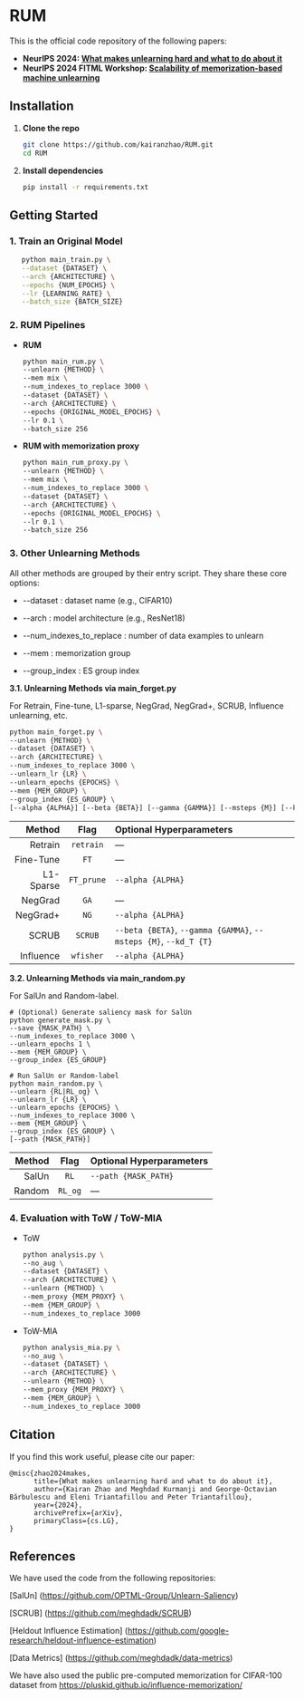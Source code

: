 # RUM
This is the official code repository of the following papers:

- **NeurIPS 2024: [What makes unlearning hard and what to do about it](https://arxiv.org/abs/2406.01257)**
- **NeurIPS 2024 FITML Workshop: [Scalability of memorization-based machine unlearning](https://openreview.net/pdf?id=VX9HGFiFF1)**

## Installation

1. **Clone the repo**  
   ```bash
   git clone https://github.com/kairanzhao/RUM.git
   cd RUM
   ```

2. **Install dependencies**
   ```bash
   pip install -r requirements.txt
   ```

## Getting Started

### 1. **Train an Original Model**
   ```bash
      python main_train.py \
      --dataset {DATASET} \
      --arch {ARCHITECTURE} \
      --epochs {NUM_EPOCHS} \
      --lr {LEARNING_RATE} \
      --batch_size {BATCH_SIZE}
   ```

### 2. **RUM Pipelines**
- **RUM**

   ```bash
   python main_rum.py \
   --unlearn {METHOD} \
   --mem mix \
   --num_indexes_to_replace 3000 \
   --dataset {DATASET} \
   --arch {ARCHITECTURE} \
   --epochs {ORIGINAL_MODEL_EPOCHS} \
   --lr 0.1 \
   --batch_size 256
   ```

- **RUM with memorization proxy**

   ```bash
   python main_rum_proxy.py \
   --unlearn {METHOD} \
   --mem mix \
   --num_indexes_to_replace 3000 \
   --dataset {DATASET} \
   --arch {ARCHITECTURE} \
   --epochs {ORIGINAL_MODEL_EPOCHS} \
   --lr 0.1 \
   --batch_size 256
   ```

### 3. **Other Unlearning Methods**

All other methods are grouped by their entry script. They share these core options:

- --dataset : dataset name (e.g., CIFAR10)

- --arch : model architecture (e.g., ResNet18)

- --num_indexes_to_replace : number of data examples to unlearn

- --mem : memorization group

- --group_index : ES group index

**3.1. Unlearning Methods via main_forget.py**

For Retrain, Fine-tune, L1-sparse, NegGrad, NegGrad+, SCRUB, Influence unlearning, etc.

   ```bash
   python main_forget.py \
   --unlearn {METHOD} \
   --dataset {DATASET} \
   --arch {ARCHITECTURE} \
   --num_indexes_to_replace 3000 \
   --unlearn_lr {LR} \
   --unlearn_epochs {EPOCHS} \
   --mem {MEM_GROUP} \
   --group_index {ES_GROUP} \
   [--alpha {ALPHA}] [--beta {BETA}] [--gamma {GAMMA}] [--msteps {M}] [--kd_T {T}]
   ```

|    Method |    Flag    | Optional Hyperparameters                                         |
| --------: | :--------: | :--------------------------------------------------------------- |
|   Retrain |  `retrain` | —                                                                |
| Fine-Tune |    `FT`    | —                                                                |
| L1-Sparse | `FT_prune` | `--alpha {ALPHA}`                                                |
|   NegGrad |    `GA`    | —                                                                |
|  NegGrad+ |    `NG`    | `--alpha {ALPHA}`                                                |
|     SCRUB |   `SCRUB`  | `--beta {BETA}`, `--gamma {GAMMA}`, `--msteps {M}`, `--kd_T {T}` |
| Influence |  `wfisher` | `--alpha {ALPHA}`                                                |


**3.2. Unlearning Methods via main_random.py**

For SalUn and Random-label.

   ```
   # (Optional) Generate saliency mask for SalUn
   python generate_mask.py \
   --save {MASK_PATH} \
   --num_indexes_to_replace 3000 \
   --unlearn_epochs 1 \
   --mem {MEM_GROUP} \
   --group_index {ES_GROUP}
   
   # Run SalUn or Random-label
   python main_random.py \
   --unlearn {RL|RL_og} \
   --unlearn_lr {LR} \
   --unlearn_epochs {EPOCHS} \
   --num_indexes_to_replace 3000 \
   --mem {MEM_GROUP} \
   --group_index {ES_GROUP} \
   [--path {MASK_PATH}]
   ```

| Method |   Flag  | Optional Hyperparameters |
| -----: | :-----: | :----------------------- |
|  SalUn |   `RL`  | `--path {MASK_PATH}`     |
| Random | `RL_og` | —                        |


### 4. Evaluation with ToW / ToW-MIA

- ToW
   ```bash
   python analysis.py \
   --no_aug \
   --dataset {DATASET} \
   --arch {ARCHITECTURE} \
   --unlearn {METHOD} \
   --mem_proxy {MEM_PROXY} \
   --mem {MEM_GROUP} \
   --num_indexes_to_replace 3000 
   ```

- ToW-MIA
   ```bash
   python analysis_mia.py \
   --no_aug \
   --dataset {DATASET} \
   --arch {ARCHITECTURE} \
   --unlearn {METHOD} \
   --mem_proxy {MEM_PROXY} \
   --mem {MEM_GROUP} \
   --num_indexes_to_replace 3000 
   ```

## Citation
If you find this work useful, please cite our paper:
```
@misc{zhao2024makes,
      title={What makes unlearning hard and what to do about it}, 
      author={Kairan Zhao and Meghdad Kurmanji and George-Octavian Bărbulescu and Eleni Triantafillou and Peter Triantafillou},
      year={2024},
      archivePrefix={arXiv},
      primaryClass={cs.LG},
}
```

## References
We have used the code from the following repositories:

[SalUn] (https://github.com/OPTML-Group/Unlearn-Saliency)

[SCRUB] (https://github.com/meghdadk/SCRUB)

[Heldout Influence Estimation] (https://github.com/google-research/heldout-influence-estimation)

[Data Metrics] (https://github.com/meghdadk/data-metrics)

We have also used the public pre-computed memorization for CIFAR-100 dataset from https://pluskid.github.io/influence-memorization/


<!-- ### Retrain

```
python main_forget.py --unlearn retrain --num_indexes_to_replace 3000 --unlearn_epochs 30 --unlearn_lr 0.1 --mem {memorization group} --group_index {ES group} 
```

### Fine-tune

```
python main_forget.py --unlearn FT --num_indexes_to_replace 3000 --unlearn_lr 0.01 --unlearn_epochs 10 --mem {memorization group} --group_index {ES group} 
```

### l1-sparse

```
python main_forget.py --unlearn FT_prune --num_indexes_to_replace 3000 --alpha ${alpha} --unlearn_lr 0.01 --unlearn_epochs 10 --mem {memorization group} --group_index {ES group} 
```

### NegGrad

```
python main_forget.py --unlearn GA --num_indexes_to_replace 3000 --unlearn_lr 0.0001 --unlearn_epochs 5 --mem {memorization group} --group_index {ES group} 
```

### NegGrad+

```
python main_forget.py --unlearn NG --num_indexes_to_replace 3000 --alpha ${alpha} --unlearn_lr 0.01 --unlearn_epochs 5 --mem {memorization group} --group_index {ES group} 
```

### SCRUB

```
python main_forget.py --unlearn SCRUB --num_indexes_to_replace 3000 --msteps 4 --kd_T 4.0 --beta ${beta} --gamma ${gamma} --unlearn_lr 5e-3 --unlearn_epochs 5 --mem {memorization group} --group_index {ES group} 
```

### Influence unlearning

```
python main_forget.py --unlearn wfisher --num_indexes_to_replace 3000 --alpha ${alpha} --mem {memorization group} --group_index {ES group} 
```


### SalUn

```
python generate_mask.py --save ${saliency_map_path} --num_indexes_to_replace 3000 --unlearn_epochs 1 --mem {memorization group} --group_index {ES group} 
```
```
python main_random.py --unlearn RL --unlearn_lr 0.1 --unlearn_epochs 10 --num_indexes_to_replace 3000 --path ${saliency_map_path} --mem {memorization group} --group_index {ES group} 
```

### Random-label

```
python main_random.py --unlearn RL_og --unlearn_lr 0.1 --unlearn_epochs 10 --num_indexes_to_replace 3000 --mem {memorization group} --group_index {ES group} 
``` -->